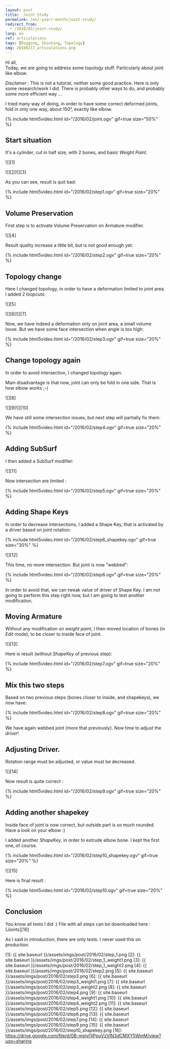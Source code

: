 ```yaml
---
layout: post
title:  Joint Study
permalink: /en/:year/:month/joint-study/
redirect_from:
  - /2016/02/joint-study/
lang: en
ref: articulations
tags: [Rigging, Skinning, Topology]
img: 20160217_articulations.png
---
```



Hi all,  
Today, we are going to address some topology stuff. Particularly about joint like elbow.

_Disclamer_ : This is not a tutorial, neither some good practice. Here is only some research/work I did. There is probably other ways to do, and probably some more efficient way ...

I tried many way of doing, in order to have some correct deformed joints, fold in only one way, about 150°, exactly like elbow.

{% include html5video.html id="/2016/02/joint.ogv" gif=true size="50%" %}

## Start situation

It's a cylinder, cut in half size, with 2 bones, and basic _Weight Paint_.

![][1]  

![][2]![][3]

As you can see, result is quit bad:

{% include html5video.html id="/2016/02/step1.ogv" gif=true size="20%" %}

## Volume Preservation

First step is to activate Volume Preservation on Armature modifier.

![][4]

Result quality increase a little bit, but is not good enough yet:

{% include html5video.html id="/2016/02/step2.ogv" gif=true size="20%" %}

## Topology change

Here I changed topology, in order to have a deformation limited to joint area. I added 2 _loopcuts_.

![][5]  

![][6]![][7]

Now, we have indeed a deformation only on joint area, a small volume loose. But we have some face intersection when angle is too high:

{% include html5video.html id="/2016/02/step3.ogv" gif=true size="20%" %}

## Change topology again

In order to avoid intersection, I changed topology again.

Main disadvantage is that now, joint can only be fold in one side. That is how elbow works ;-)

![][8]  

![][9]![][10]

We have still some intersection issues, but next step will partially fix them:

{% include html5video.html id="/2016/02/step4.ogv" gif=true size="20%" %}

## Adding SubSurf

I then added a SubSurf modifier:

![][11]

Now intersection are limited :

{% include html5video.html id="/2016/02/step5.ogv" gif=true size="20%" %}

## Adding Shape Keys

In order to decrease intersections, I added a Shape Key, that is activated by a driver based on joint rotation:

{% include html5video.html id="/2016/02/step6_shapekey.ogv" gif=true size="30%" %}

![][12]

This time, no more intersection. But joint is now "webbed":

{% include html5video.html id="/2016/02/step6.ogv" gif=true size="20%" %}

In order to avoid that, we can tweak value of driver of Shape Key. I am not going to perform this step right now, but I am going to test another modification.

## Moving Armature

Without any modification on _weight paint_, I then moved location of bones (in _Edit_ mode), to be closer to inside face of joint.

![][13]

Here is result (without _ShapeKey_ of previous step):

{% include html5video.html id="/2016/02/step7.ogv" gif=true size="20%" %}

## Mix this two steps

Based on two previous steps (bones closer to inside, and shapekeys), we now have:

{% include html5video.html id="/2016/02/step8.ogv" gif=true size="20%" %}

We have again webbed joint (more that previously). Now time to adjust the _driver_!

## Adjusting Driver.

Rotation range must be adjusted, or value must be decreased.

![][14]

Now result is quite correct :

{% include html5video.html id="/2016/02/step9.ogv" gif=true size="20%" %}

## Adding another shapekey

Inside face of joint is now correct, but outside part is so much rounded. Have a look on your elbow :)

I added another _ShapeKey_, in order to extrude elbow bone. I kept the first one, of course.

{% include html5video.html id="/2016/02/step10_shapekey.ogv" gif=true size="20%" %}

![][15]

Here is final result :

{% include html5video.html id="/2016/02/step10.ogv" gif=true size="20%" %}

## Conclusion

You know all tests I did :)
File with all steps can be downloaded here : [Joints][16]

As I said in introduction, there are only tests. I never used this on production.

[1]: {{ site.baseurl }}/assets/imgs/post/2016/02/step_1.png
[2]: {{ site.baseurl }}/assets/imgs/post/2016/02/step_1_weight1.png
[3]: {{ site.baseurl }}/assets/imgs/post/2016/02/step_1_weight2.png
[4]: {{ site.baseurl }}/assets/imgs/post/2016/02/step2.png
[5]: {{ site.baseurl }}/assets/imgs/post/2016/02/step3.png
[6]: {{ site.baseurl }}/assets/imgs/post/2016/02/step3_weight1.png
[7]: {{ site.baseurl }}/assets/imgs/post/2016/02/step3_weight2.png
[8]: {{ site.baseurl }}/assets/imgs/post/2016/02/step4.png
[9]: {{ site.baseurl }}/assets/imgs/post/2016/02/step4_weight1.png
[10]: {{ site.baseurl }}/assets/imgs/post/2016/02/step4_weight2.png
[11]: {{ site.baseurl }}/assets/imgs/post/2016/02/step5.png
[12]: {{ site.baseurl }}/assets/imgs/post/2016/02/step6.png
[13]: {{ site.baseurl }}/assets/imgs/post/2016/02/step7.png
[14]: {{ site.baseurl }}/assets/imgs/post/2016/02/step9.png
[15]: {{ site.baseurl }}/assets/imgs/post/2016/02/step10_shapekey.png
[16]: https://drive.google.com/file/d/0B-mpivl1jPpuVzVlN3dCMXY5WmM/view?usp=sharing
